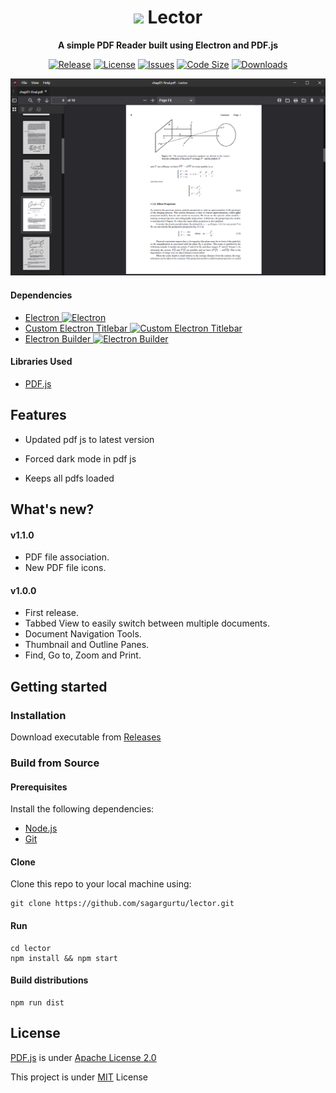 <h1 align="center">
  <a href="https://sagargurtu.github.io/lector/"><img src="https://github.com/sagargurtu/lector/blob/master/docs/assets/images/logo.png" width=25 /></a> Lector
</h1>

<p align="center">
  <strong>A simple PDF Reader built using Electron and PDF.js</strong>
</p>

<p align="center">
  <a href="https://github.com/sagargurtu/lector/releases"><img alt="Release" src="https://img.shields.io/github/release/sagargurtu/lector.svg"/></a>
  <a href="https://github.com/sagargurtu/lector/blob/master/LICENSE"><img alt="License" src="https://img.shields.io/github/license/sagargurtu/lector.svg"/></a>
  <a href="https://github.com/sagargurtu/lector/issues"><img alt="Issues" src="https://img.shields.io/github/issues/sagargurtu/lector.svg"/></a>
  <a href="https://github.com/sagargurtu/lector"><img alt="Code Size" src="https://img.shields.io/github/languages/code-size/sagargurtu/lector.svg"/></a>
  <a href="https://github.com/sagargurtu/lector"><img alt="Downloads" src="https://img.shields.io/github/downloads/sagargurtu/lector/total.svg"/></a>
</p>

<p align="center">
  <img alt="Tabbed View" src="https://github.com/Factral/lector/blob/master/docs/assets/screenshots/Tabbed%20View.png" width=800/>
</p>

#### Dependencies
* <a href="https://electronjs.org/">Electron <img alt="Electron" src="https://img.shields.io/github/package-json/dependency-version/sagargurtu/lector/dev/electron.svg"/></a>
* <a href="https://github.com/AlexTorresSk/custom-electron-titlebar">Custom Electron Titlebar <img alt="Custom Electron Titlebar" src="https://img.shields.io/github/package-json/dependency-version/sagargurtu/lector/dev/custom-electron-titlebar.svg"/></a>
* <a href="https://www.electron.build/">Electron Builder <img alt="Electron Builder" src="https://img.shields.io/github/package-json/dependency-version/sagargurtu/lector/dev/electron-builder.svg"/></a>

#### Libraries Used
* [PDF.js](https://mozilla.github.io/pdf.js/)

## Features
* Updated pdf js to latest version

* Forced dark mode in pdf js

* Keeps all pdfs loaded 

## What's new?

#### v1.1.0
* PDF file association.
* New PDF file icons.

#### v1.0.0
* First release.
* Tabbed View to easily switch between multiple documents.
* Document Navigation Tools.
* Thumbnail and Outline Panes.
* Find, Go to, Zoom and Print.

## Getting started

### Installation

Download executable from [Releases](https://github.com/sagargurtu/lector/releases)

### Build from Source

#### Prerequisites
Install the following dependencies:
* [Node.js](https://nodejs.org/en/)
* [Git](https://git-scm.com/)

#### Clone
Clone this repo to your local machine using:
```
git clone https://github.com/sagargurtu/lector.git
```

#### Run
```
cd lector
npm install && npm start
```

#### Build distributions
```
npm run dist
```

## License
[PDF.js](https://mozilla.github.io/pdf.js/) is under [Apache License 2.0](https://github.com/mozilla/pdf.js/blob/master/LICENSE)

This project is under [MIT](https://github.com/sagargurtu/lector/blob/master/LICENSE) License
